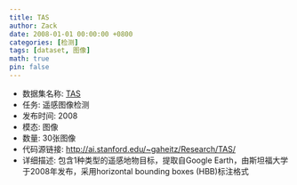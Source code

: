 ```yaml
---
title: TAS
author: Zack
date: 2008-01-01 00:00:00 +0800
categories: [检测]
tags: [dataset, 图像]
math: true
pin: false
---
```

- 数据集名称: [TAS](http://ai.stanford.edu/~gaheitz/Research/TAS/)
- 任务: 遥感图像检测
- 发布时间: 2008
- 模态: 图像
- 数量: 30张图像
- 代码源链接: http://ai.stanford.edu/~gaheitz/Research/TAS/
- 详细描述: 包含1种类型的遥感地物目标，提取自Google Earth，由斯坦福大学于2008年发布，采用horizontal bounding boxes (HBB)标注格式
